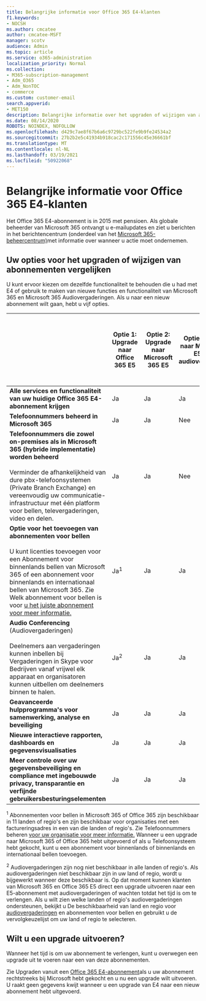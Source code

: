 ```yaml
---
title: Belangrijke informatie voor Office 365 E4-klanten
f1.keywords:
- NOCSH
ms.author: cmcatee
author: cmcatee-MSFT
manager: scotv
audience: Admin
ms.topic: article
ms.service: o365-administration
localization_priority: Normal
ms.collection:
- M365-subscription-management
- Adm_O365
- Adm_NonTOC
- commerce
ms.custom: customer-email
search.appverid:
- MET150
description: Belangrijke informatie over het upgraden of wijzigen van abonnementen voor klanten met een Office 365 E4-abonnement.
ms.date: 08/14/2020
ROBOTS: NOINDEX, NOFOLLOW
ms.openlocfilehash: d429c7ae8f67b6a6c9729bc522fe9b9fe24534a2
ms.sourcegitcommit: 27b2b2e5c41934b918cac2c171556c45e36661bf
ms.translationtype: MT
ms.contentlocale: nl-NL
ms.lasthandoff: 03/19/2021
ms.locfileid: "50922068"
---
```

# <a name="important-information-for-office-365-e4-customers"></a>Belangrijke informatie voor Office 365 E4-klanten

Het Office 365 E4-abonnement is in 2015 met pensioen. Als globale beheerder van Microsoft 365 ontvangt u e-mailupdates en ziet u berichten in het berichtencentrum (onderdeel van het [Microsoft 365-beheercentrum)](https://go.microsoft.com/fwlink/p/?linkid=2024339)met informatie over wanneer u actie moet ondernemen.

## <a name="compare-your-options-for-upgrading-or-changing-plans"></a>Uw opties voor het upgraden of wijzigen van abonnementen vergelijken

U kunt ervoor kiezen om dezelfde functionaliteit te behouden die u had met E4 of gebruik te maken van nieuwe functies en functionaliteit van Microsoft 365 en Microsoft 365 Audiovergaderingen. Als u naar een nieuw abonnement wilt gaan, hebt u vijf opties.

|  | Optie 1: Upgrade naar Office 365 E5 | Optie 2: Upgrade naar Microsoft 365 E5 | Optie 3: Upgrade naar Microsoft 365 E5 zonder audiovergaderingen | Optie 4: Over te gaan op Office 365 E3 | Optie 5: Wijzigen in Microsoft 365 E3 |
|-|-|-|-|-|-|
| **Alle services en functionaliteit van uw huidige Office 365 E4-abonnement krijgen** | Ja | Ja | Ja | Nee | Nee |
| **Telefoonnummers beheerd in Microsoft 365** | Ja | Ja | Nee | Nee | Nee |
| **Telefoonnummers die zowel on-premises als in Microsoft 365 (hybride implementatie) worden beheerd**<br/><br/>Verminder de afhankelijkheid van dure pbx-telefoonsystemen (Private Branch Exchange) en vereenvoudig uw communicatie-infrastructuur met één platform voor bellen, televergaderingen, video en delen. | Ja | Ja | Nee | Nee | Nee |
| **Optie voor het toevoegen van abonnementen voor bellen**<br/><br/>U kunt licenties toevoegen voor een Abonnement voor binnenlands bellen van Microsoft 365 of een abonnement voor binnenlands en internationaal bellen van Microsoft 365. Zie Welk abonnement voor bellen is voor [u het juiste abonnement voor meer informatie.](/MicrosoftTeams/calling-plan-landing-page) | Ja<sup>1</sup> | Ja | Ja | Ja | Ja |
| **Audio Conferencing** (Audiovergaderingen)<br/><br/>Deelnemers aan vergaderingen kunnen inbellen bij Vergaderingen in Skype voor Bedrijven vanaf vrijwel elk apparaat en organisatoren kunnen uitbellen om deelnemers binnen te halen. | Ja<sup>2</sup> | Ja | Ja | Nee | Nee |
| **Geavanceerde hulpprogramma's voor samenwerking, analyse en beveiliging** | Ja | Ja | Ja | Nee | Nee |
| **Nieuwe interactieve rapporten, dashboards en gegevensvisualisaties** | Ja | Ja | Ja | Nee | Nee |
| **Meer controle over uw gegevensbeveiliging en compliance met ingebouwde privacy, transparantie en verfijnde gebruikersbesturingselementen** | Ja | Ja | Ja | Nee | Ja |

<sup>1</sup> Abonnementen voor bellen in Microsoft 365 of Office 365 zijn beschikbaar in 11 landen of regio's en zijn beschikbaar voor organisaties met een factureringsadres in een van die landen of regio's. Zie Telefoonnummers beheren [voor uw organisatie voor meer informatie.](/microsoftteams/manage-phone-numbers-for-your-organization/manage-phone-numbers-for-your-organization) Wanneer u een upgrade naar Microsoft 365 of Office 365 hebt uitgevoerd of als u Telefoonsysteem hebt gekocht, kunt u een abonnement voor binnenlands of binnenlands en internationaal bellen toevoegen.

<sup>2</sup> Audiovergaderingen zijn nog niet beschikbaar in alle landen of regio's. Als audiovergaderingen niet beschikbaar zijn in uw land of regio, wordt u bijgewerkt wanneer deze beschikbaar is. Op dat moment kunnen klanten van Microsoft 365 en Office 365 E5 direct een upgrade uitvoeren naar een E5-abonnement met audiovergaderingen of wachten totdat het tijd is om te verlengen. Als u wilt zien welke landen of regio's audiovergaderingen ondersteunen, bekijkt u De beschikbaarheid van land en regio voor [audiovergaderingen](/microsoftteams/country-and-region-availability-for-audio-conferencing-and-calling-plans/country-and-region-availability-for-audio-conferencing-and-calling-plans) en abonnementen voor bellen en gebruikt u de vervolgkeuzelijst om uw land of regio te selecteren.

## <a name="ready-to-upgrade"></a>Wilt u een upgrade uitvoeren?

Wanneer het tijd is om uw abonnement te verlengen, kunt u overwegen een upgrade uit te voeren naar een van deze abonnementen.

Zie Upgraden vanuit een [Office 365 E4-abonnement](upgrade-Office-365-E4.md)als u uw abonnement rechtstreeks bij Microsoft hebt gekocht en u nu een upgrade wilt uitvoeren. U raakt geen gegevens kwijt wanneer u een upgrade van E4 naar een nieuw abonnement hebt uitgevoerd.